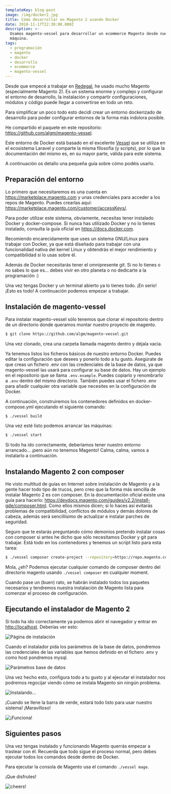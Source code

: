 ```yaml
---
templateKey: blog-post
image: /img/docker2.jpg
title: Cómo desarrollar en Magento 2 usando Docker
date: 2018-11-17T22:30:00.000Z
description: >-
  Usamos magento-vessel para desarrollar un ecommerce Magento desde nuestra
  máquina.
tags:
  - programación
  - magento
  - docker
  - desarrollo
  - ecommerce
  - magento-vessel
---
```

Desde que empecé a trabajar en [Redegal](https://www.redegal.com/es/), he usado mucho Magento (especialmente Magento 2). Es un sistema enorme y complejo y configurar el entorno de desarrollo, la instalación y compartir configuraciones, módulos y código puede llegar a convertirse en todo un reto.

Para simplificar un poco todo esto decidí crear un entorno dockerizado de desarrollo para poder configurar entornos de la forma más indolora posible.

He compartido el paquete en este repositorio: <https://github.com/algm/magento-vessel>.

Este entorno de Docker está basado en el excelente [Vessel](https://vessel.shippingdocker.com/) que se utiliza en el ecosistema Laravel y comparte la misma filosofía (y scripts), por lo que la documentación del mismo es, en su mayor parte, válida para este sistema.

A continuación os detallo una pequeña guía sobre cómo podéis usarlo.

## Preparación del entorno

Lo primero que necesitaremos es una cuenta en <https://marketplace.magento.com> y unas credenciales para acceder a los repos de Magento. Puedes crearlas aquí: <https://marketplace.magento.com/customer/accessKeys/>.

Para poder utilizar este sistema, obviamente, necesitas tener instalado Docker y docker-compose. Si nunca has utilizado Docker y no lo tienes instalado, consulta la guía oficial en <https://docs.docker.com>.

Recomiendo encarecidamente que uses un sistema GNU/Linux para trabajar con Docker, ya que está diseñado para trabajar con una funcionalidad nativa del kernel Linux y obtendrás el mejor rendimiento y compatibilidad si lo usas sobre él.

Además de Docker necesitarás tener el omnipresente git. Si no lo tienes o no sabes lo que es... debes vivir en otro planeta o no dedicarte a la programación :)

Una vez tengas Docker y un terminal abierto ya lo tienes todo. ¡En serio! ¡Esto es todo! A continuación podemos empezar a trabajar.

## Instalación de magento-vessel

Para instalar magento-vessel sólo tenemos que clonar el repositorio dentro de un directorio donde queramos montar nuestro proyecto de magento.

```bash
$ git clone https://github.com/algm/magento-vessel.git
```

Una vez clonado, crea una carpeta llamada magento dentro y déjala vacia.

Ya tenemos listos los ficheros básicos de nuestro entorno Docker. Puedes editar la configuración que desees y ponerlo todo a tu gusto. Asegúrate de que creas un fichero .env con las credenciales de la base de datos, ya que magento-vessel las usará para configurar su base de datos. Hay un ejemplo en el repositorio que se llama `.env.example`. Puedes copiarlo y renombrarlo a `.env` dentro del mismo directorio. También puedes usar el fichero .env para añadir cualquier otra variable que necesites en la configuración de Docker.

A continuación, construiremos los contenedores definidos en docker-compose.yml ejecutando el siguiente comando:

```bash
$ ./vessel build
```

Una vez esté listo podemos arrancar las máquinas:

```bash
$ ./vessel start
```

Si todo ha ido correctamente, deberíamos tener nuestro entorno arrancado... ¡pero aún no tenemos Magento! Calma, calma, vamos a instalarlo a continuación.

## Instalando Magento 2 con composer

He visto multitud de guías en Internet sobre instalación de Magento y a la gente hacer todo tipo de trucos, pero creo que la forma más sencilla de instalar Magento 2 es con composer. En la documentación oficial existe una guía para hacerlo: <https://devdocs.magento.com/guides/v2.2/install-gde/composer.html>. Como ellos mismos dicen; si lo haces así evitarás problemas de compatibilidad, conflictos de módulos y demás dolores de cabeza, además será sencillísimo de actualizar e instalar parches de seguridad.

Seguro que te estarás preguntando cómo demonios pretendo instalar cosas con composer si antes he dicho que sólo necesitamos Docker y git para trabajar. Está todo en los contenedores y tenemos un script listo para esta tarea:

```bash
$ ./vessel composer create-project --repository=https://repo.magento.com/ magento/project-community-edition .
```

Mola, ¿eh? Podemos ejecutar cualquier comando de composer dentro del directorio magento usando `./vessel composer` en cualquier moment.

Cuando pase un (buen) rato, se habrán instalado todos los paquetes necesarios y tendremos nuestra instalación de Magento lista para comenzar el proceso de configuración.

## Ejecutando el instalador de Magento 2

Si todo ha ido correctamente ya podemos abrir el navegador y entrar en <http://localhost>. Deberías ver esto:

![Página de instalación](/img/installation.png)

Cuando el instalador pida los parámetros de la base de datos, pondremos las credenciales de las variables que hemos definido en el fichero .env y como host pondremos mysql.

![Parámetros base de datos](/img/add-a-database.png)

Una vez hecho esto, configura todo a tu gusto y al ejecutar el instalador nos podremos regocijar viendo cómo se instala Magento sin ningún problema.

![Instalando...](/img/install.png)

¡Cuando se llene la barra de verde, estará todo listo para usar nuestro sistema! ¡Maravilloso!

![¡Funciona!](/img/magento-admin.png)

## Siguientes pasos

Una vez tengas instalado y funcionando Magento querrás empezar a trastear con él. Recuerda que todo sigue el proceso normal, pero debes ejecutar todos los comandos desde dentro de Docker.

Para ejecutar la consola de Magento usa el comando `./vessel mage`.

¡Que disfrutes!

![cheers!](https://i.giphy.com/media/yziuK6WtDFMly/giphy.webp)
